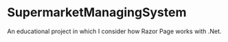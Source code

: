 # SupermarketManagingSystem

An educational project in which I consider how Razor Page works with .Net.
